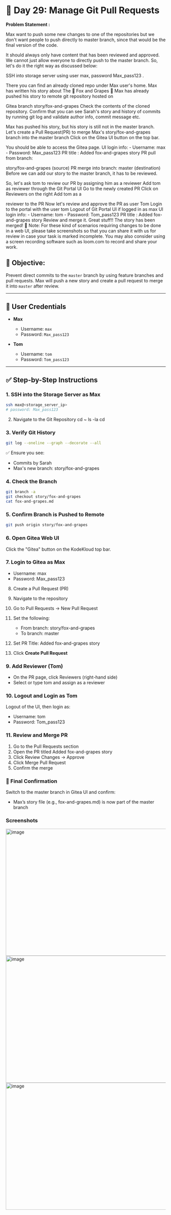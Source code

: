 # 🚀 Day 29: Manage Git Pull Requests

**Problem Statement :** 

Max want to push some new changes to one of the repositories but we don't want people to push directly to master branch, since that would be the final version of the code. 

It should always only have content that has been reviewed and approved. We cannot just allow everyone to directly push to the master branch. So, let's do it the right way as discussed below: 

SSH into storage server using user max, password Max_pass123 . 

There you can find an already cloned repo under Max user's home. Max has written his story about The 🦊 Fox and Grapes 🍇 Max has already pushed his story to remote git repository hosted on 

Gitea branch story/fox-and-grapes Check the contents of the cloned repository. Confirm that you can see Sarah's story and history of commits by running git log and validate author info, commit message etc. 

Max has pushed his story, but his story is still not in the master branch. Let's create a Pull Request(PR) to merge Max's story/fox-and-grapes branch into the master branch Click on the Gitea UI button on the top bar. 

You should be able to access the Gitea page. UI login info: - Username: max - Password: Max_pass123 PR title : Added fox-and-grapes story PR pull from branch: 

story/fox-and-grapes (source) PR merge into branch: master (destination) Before we can add our story to the master branch, it has to be reviewed. 

So, let's ask tom to review our PR by assigning him as a reviewer Add tom as reviewer through the Git Portal UI Go to the newly created PR Click on Reviewers on the right Add tom as a 

reviewer to the PR Now let's review and approve the PR as user Tom Login to the portal with the user tom Logout of Git Portal UI if logged in as max UI login info: - Username: tom - Password: Tom_pass123 PR title : Added fox-and-grapes story Review and merge it. Great stuff!! The story has been merged! 👏 Note: For these kind of scenarios requiring changes to be done in a web UI, please take screenshots so that you can share it with us for review in case your task is marked incomplete. You may also consider using a screen recording software such as loom.com to record and share your work.

## 📝 Objective:
Prevent direct commits to the `master` branch by using feature branches and pull requests. Max will push a new story and create a pull request to merge it into `master` after review.

---

## 👤 User Credentials

- **Max**
  - Username: `max`
  - Password: `Max_pass123`

- **Tom**
  - Username: `tom`
  - Password: `Tom_pass123`

---

## ✅ Step-by-Step Instructions

### 1. SSH into the Storage Server as Max

```bash
ssh max@<storage_server_ip>
# password: Max_pass123
```
2. Navigate to the Git Repository
cd ~
ls -la
cd <repo-folder-name>

### 3. Verify Git History
```bash
git log --oneline --graph --decorate --all
```

✅ Ensure you see:

- Commits by Sarah
- Max's new branch: story/fox-and-grapes

### 4. Check the Branch
```bash
git branch -a
git checkout story/fox-and-grapes
cat fox-and-grapes.md
```
### 5. Confirm Branch is Pushed to Remote
```bash
git push origin story/fox-and-grapes
```
### 6. Open Gitea Web UI

Click the "Gitea" button on the KodeKloud top bar.

### 7. Login to Gitea as Max

- Username: max
- Password: Max_pass123

8. Create a Pull Request (PR)

  1. Navigate to the repository
  2. Go to Pull Requests → New Pull Request
  3. Set the following:
     - From branch: story/fox-and-grapes
     - To branch: master
  4. Set PR Title: Added fox-and-grapes story
  5. Click **Create Pull Request**

### 9. Add Reviewer (Tom)

- On the PR page, click Reviewers (right-hand side)
- Select or type tom and assign as a reviewer

### 10. Logout and Login as Tom
Logout of the UI, then login as:
- Username: tom
- Password: Tom_pass123

### 11. Review and Merge PR

1. Go to the Pull Requests section
2. Open the PR titled Added fox-and-grapes story
3. Click Review Changes → Approve
4. Click Merge Pull Request
5. Confirm the merge

### 🧾 Final Confirmation

Switch to the master branch in Gitea UI and confirm:
  - Max’s story file (e.g., fox-and-grapes.md) is now part of the master branch

### Screenshots

<img width="700" height="400" alt="image" src="https://github.com/user-attachments/assets/1805f972-5e2a-4aff-a29c-5a8ec8fe8544" />

<img width="700" height="400" alt="image" src="https://github.com/user-attachments/assets/5fbaf7f9-69f3-40f3-a27c-e6cd4a037b3b" />

<img width="700" height="400" alt="image" src="https://github.com/user-attachments/assets/18a505d2-07a4-495d-9433-02542229f1e3" />




